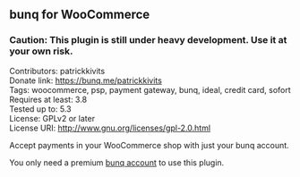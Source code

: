 ## bunq for WooCommerce

### Caution: This plugin is still under heavy development. Use it at your own risk.

Contributors: patrickkivits\
Donate link: https://bunq.me/patrickkivits \
Tags: woocommerce, psp, payment gateway, bunq, ideal, credit card, sofort\
Requires at least: 3.8\
Tested up to: 5.3\
License: GPLv2 or later\
License URI: http://www.gnu.org/licenses/gpl-2.0.html

Accept payments in your WooCommerce shop with just your bunq account.

You only need a premium [bunq account](https://bunq.com/invite/patrickkivits) to use this plugin.